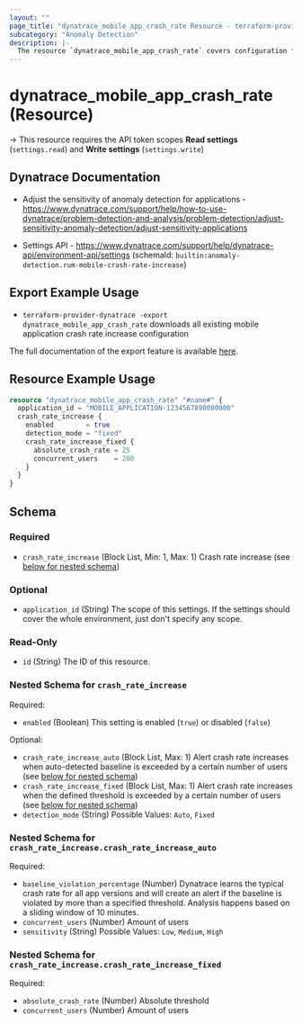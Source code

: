 ```yaml
---
layout: ""
page_title: "dynatrace_mobile_app_crash_rate Resource - terraform-provider-dynatrace"
subcategory: "Anomaly Detection"
description: |-
  The resource `dynatrace_mobile_app_crash_rate` covers configuration for mobile application crash rate increase
---
```


# dynatrace_mobile_app_crash_rate (Resource)

-> This resource requires the API token scopes **Read settings** (`settings.read`) and **Write settings** (`settings.write`)

## Dynatrace Documentation

- Adjust the sensitivity of anomaly detection for applications - https://www.dynatrace.com/support/help/how-to-use-dynatrace/problem-detection-and-analysis/problem-detection/adjust-sensitivity-anomaly-detection/adjust-sensitivity-applications

- Settings API - https://www.dynatrace.com/support/help/dynatrace-api/environment-api/settings (schemaId: `builtin:anomaly-detection.rum-mobile-crash-rate-increase`)

## Export Example Usage

- `terraform-provider-dynatrace -export dynatrace_mobile_app_crash_rate` downloads all existing mobile application crash rate increase configuration

The full documentation of the export feature is available [here](https://registry.terraform.io/providers/dynatrace-oss/dynatrace/latest/docs/guides/export-v2).

## Resource Example Usage

```terraform
resource "dynatrace_mobile_app_crash_rate" "#name#" {
  application_id = "MOBILE_APPLICATION-1234567890000000"
  crash_rate_increase {
    enabled        = true
    detection_mode = "fixed"
    crash_rate_increase_fixed {
      absolute_crash_rate = 25
      concurrent_users    = 200
    }
  }
}
```

<!-- schema generated by tfplugindocs -->
## Schema

### Required

- `crash_rate_increase` (Block List, Min: 1, Max: 1) Crash rate increase (see [below for nested schema](#nestedblock--crash_rate_increase))

### Optional

- `application_id` (String) The scope of this settings. If the settings should cover the whole environment, just don't specify any scope.

### Read-Only

- `id` (String) The ID of this resource.

<a id="nestedblock--crash_rate_increase"></a>
### Nested Schema for `crash_rate_increase`

Required:

- `enabled` (Boolean) This setting is enabled (`true`) or disabled (`false`)

Optional:

- `crash_rate_increase_auto` (Block List, Max: 1) Alert crash rate increases when auto-detected baseline is exceeded by a certain number of users (see [below for nested schema](#nestedblock--crash_rate_increase--crash_rate_increase_auto))
- `crash_rate_increase_fixed` (Block List, Max: 1) Alert crash rate increases when the defined threshold is exceeded by a certain number of users (see [below for nested schema](#nestedblock--crash_rate_increase--crash_rate_increase_fixed))
- `detection_mode` (String) Possible Values: `Auto`, `Fixed`

<a id="nestedblock--crash_rate_increase--crash_rate_increase_auto"></a>
### Nested Schema for `crash_rate_increase.crash_rate_increase_auto`

Required:

- `baseline_violation_percentage` (Number) Dynatrace learns the typical crash rate for all app versions and will create an alert if the baseline is violated by more than a specified threshold. Analysis happens based on a sliding window of 10 minutes.
- `concurrent_users` (Number) Amount of users
- `sensitivity` (String) Possible Values: `Low`, `Medium`, `High`


<a id="nestedblock--crash_rate_increase--crash_rate_increase_fixed"></a>
### Nested Schema for `crash_rate_increase.crash_rate_increase_fixed`

Required:

- `absolute_crash_rate` (Number) Absolute threshold
- `concurrent_users` (Number) Amount of users
 